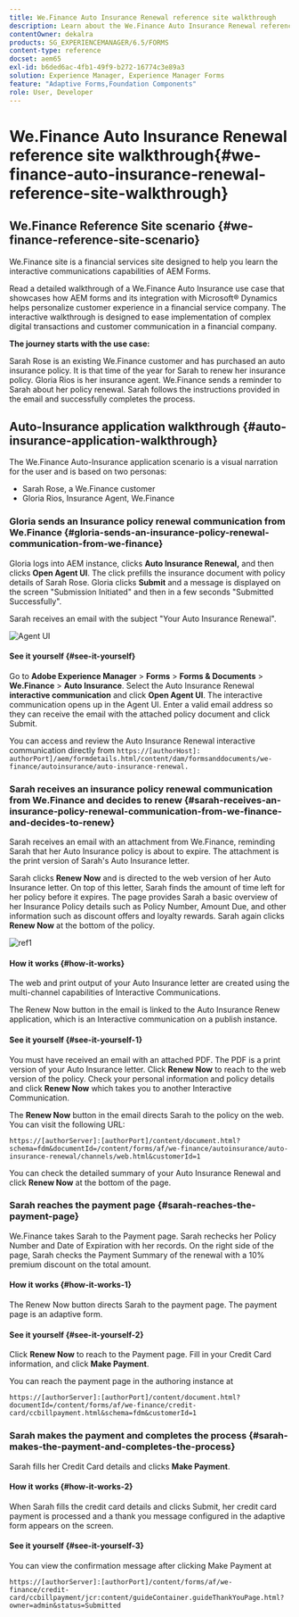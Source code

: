 ```yaml
---
title: We.Finance Auto Insurance Renewal reference site walkthrough
description: Learn about the We.Finance Auto Insurance Renewal reference site by taking a walkthrough.
contentOwner: dekalra
products: SG_EXPERIENCEMANAGER/6.5/FORMS
content-type: reference
docset: aem65
exl-id: b6ded6ac-4fb1-49f9-b272-16774c3e89a3
solution: Experience Manager, Experience Manager Forms
feature: "Adaptive Forms,Foundation Components"
role: User, Developer
---
```

# We.Finance Auto Insurance Renewal reference site walkthrough{#we-finance-auto-insurance-renewal-reference-site-walkthrough}

## We.Finance Reference Site scenario  {#we-finance-reference-site-scenario}

We.Finance site is a financial services site designed to help you learn the interactive communications capabilities of AEM Forms.

Read a detailed walkthrough of a We.Finance Auto Insurance use case that showcases how AEM forms and its integration with Microsoft&reg; Dynamics helps personalize customer experience in a financial service company. The interactive walkthrough is designed to ease implementation of complex digital transactions and customer communication in a financial company.

**The journey starts with the use case:**

Sarah Rose is an existing We.Finance customer and has purchased an auto insurance policy. It is that time of the year for Sarah to renew her insurance policy. Gloria Rios is her insurance agent. We.Finance sends a reminder to Sarah about her policy renewal. Sarah follows the instructions provided in the email and successfully completes the process.

## Auto-Insurance application walkthrough {#auto-insurance-application-walkthrough}

The We.Finance Auto-Insurance application scenario is a visual narration for the user and is based on two personas:

* Sarah Rose, a We.Finance customer
* Gloria Rios, Insurance Agent, We.Finance

### Gloria sends an Insurance policy renewal communication from We.Finance {#gloria-sends-an-insurance-policy-renewal-communication-from-we-finance}

Gloria logs into AEM instance, clicks **Auto Insurance Renewal,** and then clicks **Open Agent UI**. The click prefills the insurance document with policy details of Sarah Rose. Gloria clicks **Submit** and a message is displayed on the screen "Submission Initiated" and then in a few seconds "Submitted Successfully".

Sarah receives an email with the subject "Your Auto Insurance Renewal".

![Agent UI](assets/agent_ui_email_new.png) 

#### See it yourself {#see-it-yourself}

Go to **Adobe Experience Manager** &gt; **Forms** &gt; **Forms & Documents** &gt; **We.Finance** &gt; **Auto Insurance**. Select the Auto Insurance Renewal **interactive communication** and click **Open Agent UI**. The interactive communication opens up in the Agent UI. Enter a valid email address so they can receive the email with the attached policy document and click Submit.

You can access and review the Auto Insurance Renewal interactive communication directly from `https://[authorHost]: authorPort]/aem/formdetails.html/content/dam/formsanddocuments/we-finance/autoinsurance/auto-insurance-renewal.`

### Sarah receives an insurance policy renewal communication from We.Finance and decides to renew {#sarah-receives-an-insurance-policy-renewal-communication-from-we-finance-and-decides-to-renew}

Sarah receives an email with an attachment from We.Finance, reminding Sarah that her Auto Insurance policy is about to expire. The attachment is the print version of Sarah's Auto Insurance letter.

Sarah clicks **Renew Now** and is directed to the web version of her Auto Insurance letter. On top of this letter, Sarah finds the amount of time left for her policy before it expires. The page provides Sarah a basic overview of her Insurance Policy details such as Policy Number, Amount Due, and other information such as discount offers and loyalty rewards. Sarah again clicks **Renew Now** at the bottom of the policy.

![ref1](assets/ref1.png) 

#### How it works {#how-it-works}

The web and print output of your Auto Insurance letter are created using the multi-channel capabilities of Interactive Communications.

The Renew Now button in the email is linked to the Auto Insurance Renew application, which is an Interactive communication on a publish instance.

#### See it yourself {#see-it-yourself-1}

You must have received an email with an attached PDF. The PDF is a print version of your Auto Insurance letter. Click **Renew Now** to reach to the web version of the policy. Check your personal information and policy details and click **Renew Now** which takes you to another Interactive Communication.

The **Renew Now** button in the email directs Sarah to the policy on the web. You can visit the following URL:

`https://[authorServer]:[authorPort]/content/document.html?schema=fdm&documentId=/content/forms/af/we-finance/autoinsurance/auto-insurance-renewal/channels/web.html&customerId=1`

You can check the detailed summary of your Auto Insurance Renewal and click **Renew Now** at the bottom of the page.

### Sarah reaches the payment page {#sarah-reaches-the-payment-page}

We.Finance takes Sarah to the Payment page. Sarah rechecks her Policy Number and Date of Expiration with her records. On the right side of the page, Sarah checks the Payment Summary of the renewal with a 10% premium discount on the total amount.

#### How it works {#how-it-works-1}

The Renew Now button directs Sarah to the payment page. The payment page is an adaptive form.

#### See it yourself {#see-it-yourself-2}

Click **Renew Now** to reach to the Payment page. Fill in your Credit Card information, and click **Make Payment**.

You can reach the payment page in the authoring instance at

`https://[authorServer]:[authorPort]/content/document.html?documentId=/content/forms/af/we-finance/credit-card/ccbillpayment.html&schema=fdm&customerId=1`

### Sarah makes the payment and completes the process {#sarah-makes-the-payment-and-completes-the-process}

Sarah fills her Credit Card details and clicks **Make Payment**.

#### How it works {#how-it-works-2}

When Sarah fills the credit card details and clicks Submit, her credit card payment is processed and a thank you message configured in the adaptive form appears on the screen.

#### See it yourself {#see-it-yourself-3}

You can view the confirmation message after clicking Make Payment at

`https://[authorServer]:[authorPort]/content/forms/af/we-finance/credit-card/ccbillpayment/jcr:content/guideContainer.guideThankYouPage.html?owner=admin&status=Submitted`

